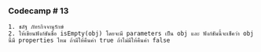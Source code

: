 ### Codecamp # 13

    1. ชลัฐ ภัทรกิจจานุรักษ์
    2. ให้เขียนฟังก์ชันชื่อ isEmpty(obj) โดยจะมี parameters เป็น obj และ ฟังก์ชันนี้จะเช็คว่า obj นี้มี properties ไหม ถ้ามีให้คืนค่า true ถ้าไม่มีให้คืนค่า false
